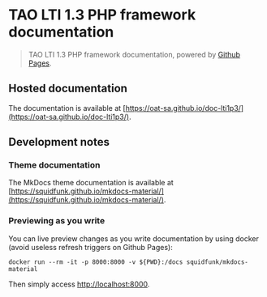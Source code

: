 # TAO LTI 1.3 PHP framework documentation

> TAO LTI 1.3 PHP framework documentation, powered by [Github Pages](https://pages.github.com/).

## Hosted documentation

The documentation is available at [https://oat-sa.github.io/doc-lti1p3/](https://oat-sa.github.io/doc-lti1p3/).

## Development notes

### Theme documentation

The MkDocs theme documentation is available at [https://squidfunk.github.io/mkdocs-material/](https://squidfunk.github.io/mkdocs-material/).

### Previewing as you write

You can live preview changes as you write documentation by using docker (avoid useless refresh triggers on Github Pages):

```shell
docker run --rm -it -p 8000:8000 -v ${PWD}:/docs squidfunk/mkdocs-material
```

Then simply access [http://localhost:8000](http://localhost:8000). 